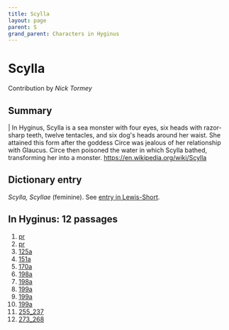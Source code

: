 ```yaml
---
title: Scylla
layout: page
parent: S
grand_parent: Characters in Hyginus
---
```



# Scylla


Contribution by *Nick Tormey*


## Summary

| In Hyginus, Scylla is a sea monster with four eyes, six heads with razor-sharp teeth, twelve tentacles, and six dog's heads around her waist. She attained this form after the goddess Circe was jealous of her relationship with Glaucus. Circe then poisoned the water in which Scylla bathed, transforming her into a monster. <https://en.wikipedia.org/wiki/Scylla>


## Dictionary entry

*Scylla, Scyllae* (feminine). See [entry in Lewis-Short](http://folio2.furman.edu/lewis-short/index.html?urn=urn:cite2:hmt:ls.markdown:n43184).


## In Hyginus:  12 passages

1. [pr](https://lingualatina.github.io/texts/browsable/hyginus/pr/)
1. [pr](https://lingualatina.github.io/texts/browsable/hyginus/pr/)
1. [125a](https://lingualatina.github.io/texts/browsable/hyginus/125a/)
1. [151a](https://lingualatina.github.io/texts/browsable/hyginus/151a/)
1. [170a](https://lingualatina.github.io/texts/browsable/hyginus/170a/)
1. [198a](https://lingualatina.github.io/texts/browsable/hyginus/198a/)
1. [198a](https://lingualatina.github.io/texts/browsable/hyginus/198a/)
1. [199a](https://lingualatina.github.io/texts/browsable/hyginus/199a/)
1. [199a](https://lingualatina.github.io/texts/browsable/hyginus/199a/)
1. [199a](https://lingualatina.github.io/texts/browsable/hyginus/199a/)
1. [255_237](https://lingualatina.github.io/texts/browsable/hyginus/255_237/)
1. [273_268](https://lingualatina.github.io/texts/browsable/hyginus/273_268/)